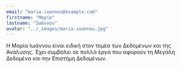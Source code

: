 ```yaml
---
email: "maria.ioannou@example.com"
firstname: "Μαρία"
lastname: "Ιωάννου"
avatar: "../_images/maria-ioannou.jpg"
---
```


Η Μαρία Ιωάννου είναι ειδική στον τομέα των Δεδομένων και της Ανάλυσης. Έχει συμβάλει σε πολλά έργα που αφορούν τη Μεγάλη Δεδομένα και την Επιστήμη Δεδομένων.
